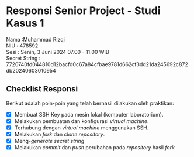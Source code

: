 # Responsi Senior Project - Studi Kasus 1

Nama :Muhammad Rizqi  
NIU : 478592  
Sesi : Senin, 3 Juni 2024 07.00 - 11.00 WIB  
Secret String : 7720740fd044810d12bacfd0c67a84cfbae9781d662cf3dd21da245692c872db20240603010954

## Checklist Responsi

Berikut adalah poin-poin yang telah berhasil dilakukan oleh praktikan:

- [x] Membuat SSH Key pada mesin lokal (komputer laboratorium).
- [x] Melakukan pembuatan dan konfigurasi _virtual machine_.
- [x] Terhubung dengan _virtual machine_ menggunakan SSH.
- [x] Melakukan _fork_ dan _clone_ _repository_.
- [x] Meng-_generate_ _secret string_
- [x] Melakukan _commit_ dan _push_ perubahan pada _repository_ hasil _fork_

